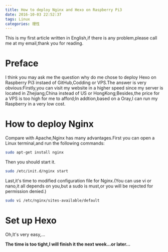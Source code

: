 ```yaml
---
title: How to deploy Nginx and Hexo on Raspberry Pi3
date: 2016-10-03 22:52:37
tags: Linux
categories: 理性
---
```

This is my first article written in English,if there is any problem,please call me at my email,thank you for reading.

# Preface
I think you may ask me the question why do me chose to deploy Hexo on Raspberry Pi3 instaed of GitHub,Codding or VPS.The answer is very obvious:Firstly,you can visit my website in a higher speed since my server is located in Zhejiang,China instead of US or HongKong;Besides,the price for a VPS is too high for me to afford;In addtion,based on a Oray,I can run my Raspberry in a very low cost.

# How to deploy Nginx
Compare with Apache,Nginx has many advantages.First you can open a Linux terminal,and run the following commands:
```bash
sudo apt-get install nginx
```
Then you should start it.
```bash
sudo /etc/init.d/nginx start
```
Last,it's time to modified configuration file for Nginx.(You can use vi or nano,it all depends on you,but a sudo is must,or you will be rejected for permission denied.)
```bash
sudo vi /etc/nginx/sites-available/default
```

# Set up Hexo
Oh,It's very easy,…


**The time is too tight,I will finish it the next week…or later…**
